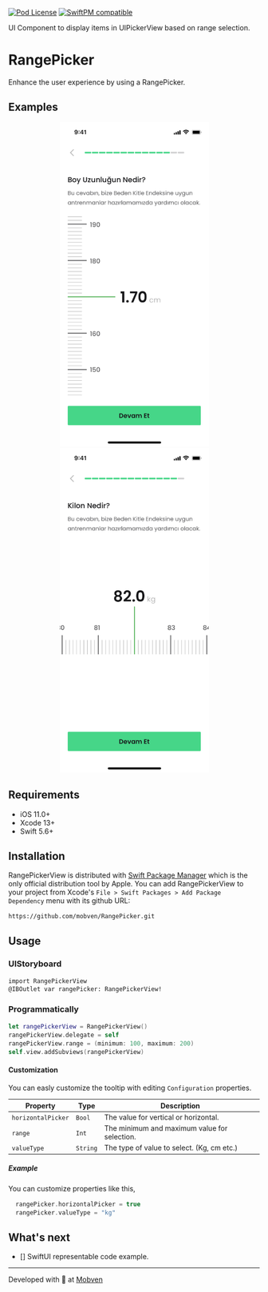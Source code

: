 [![Pod License](https://img.shields.io/github/license/mobven/RangePicker)](https://www.apache.org/licenses/LICENSE-2.0.html)
[![SwiftPM compatible](https://img.shields.io/badge/SwiftPM-compatible-brightgreen.svg)](https://swift.org/package-manager/)

UI Component to display items in UIPickerView based on range selection.
# RangePicker

Enhance the user experience by using a RangePicker.

## Examples
<p align="center">
    <img alt="exampleScreen1" width="299" height="650" src="Docs/Screenshots/exampleScreen1.png">
    <img alt="exampleScreen2" width="299" height="650" src="Docs/Screenshots/exampleScreen2.png">
</p>

## Requirements
* iOS 11.0+
* Xcode 13+
* Swift 5.6+

## Installation
RangePickerView is distributed with [Swift Package Manager](https://swift.org/package-manager/) which is the only official distribution tool by Apple. You can add RangePickerView to your project from Xcode's `File > Swift Packages > Add Package Dependency` menu with its github URL:
```
https://github.com/mobven/RangePicker.git
```

## Usage
### UIStoryboard
```
import RangePickerView
@IBOutlet var rangePicker: RangePickerView!
```

### Programmatically
```swift
let rangePickerView = RangePickerView()
rangePickerView.delegate = self
rangePickerView.range = (minimum: 100, maximum: 200)
self.view.addSubviews(rangePickerView)
```

#### Customization
You can easly customize the tooltip with editing `Configuration` properties.


| Property                 | Type           | Description                                                                        |
| ------------------------ | -------------- | -----------------------------------------------------------------------------------|
| `horizontalPicker`       | `Bool`         | The value for vertical or horizontal.                                                |
| `range`                 | `Int`         | The minimum and maximum value for selection.                                                    |
| `valueType`              | `String`       | The type of value to select. (Kg, cm etc.)   

##### Example 
You can customize properties like this,

```swift
  rangePicker.horizontalPicker = true
  rangePicker.valueType = "kg"
``` 
                                   
## What's next
- [] SwiftUI representable code example.

---
Developed with 🖤 at [Mobven](https://mobven.com/)
